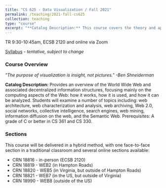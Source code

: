 ```yaml
---
title: "CS 625 - Data Visualization / Fall 2021"
permalink: /teaching/2021-fall-cs625
collection: teaching
type: "course"
excerpt: "**Catalog Description:** This course covers the theory and application of data visualization. This includes issues in data cleaning to prepare data for visualization, theory behind mapping data to appropriate visual representations, introduction to visual analytics, and tools used for data analysis and visualization. Modern visualization software and tools will be used to analyze and visualize real-world datasets to reinforce the concepts covered in the course."
---
```


TR 9:30-10:45am, ECSB 2120 and online via Zoom

[Syllabus](/files/CS625-F21-Syllabus.pdf) - *tentative, subject to change*

### Course Overview

*"The purpose of visualization is insight, not pictures." -Ben Shneiderman*

**Catalog Description:** Provides an overview of the World Wide Web and associated decentralized information structures, focusing mainly on the computing aspects of the Web: how it works, how it is used, and how it can be analyzed. Students will examine a number of topics including: web architecture, web characterization and analysis, web archiving, Web 2.0, social networks, collective intelligence, search engines, web mining, information diffusion on the web, and the Semantic Web. Prerequisites: A grade of C or better in CS 361 and CS 330.

### Sections

This course will be delivered in a hybrid method, with one face-to-face section in a traditional classroom and several online sections available:

* CRN 18816 - in-person (ECSB 2120)
* CRN 18819 - WEB2 (in Hampton Roads)
* CRN 18820 - WEB5 (in Virginia, but outside of Hampton Roads)
* CRN 18821 - WEB7 (in the US, but outside of Virginia)
* CRN 18990 - WEB8 (outside of the US)
